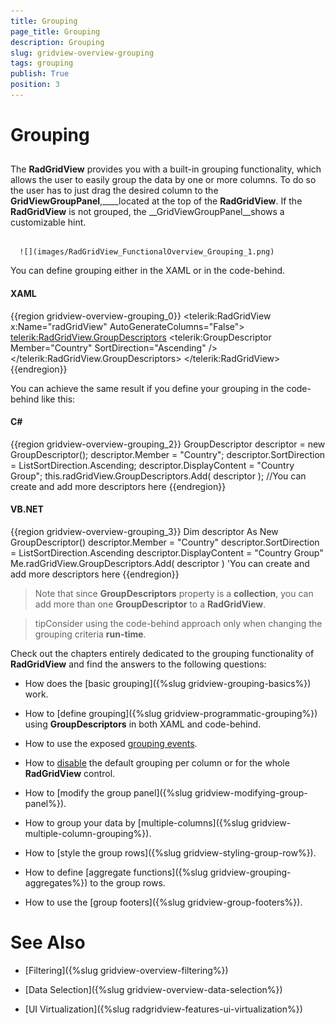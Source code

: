 ```yaml
---
title: Grouping
page_title: Grouping
description: Grouping
slug: gridview-overview-grouping
tags: grouping
publish: True
position: 3
---
```


# Grouping



## 

The __RadGridView__ provides you with a built-in grouping functionality, which allows the user to easily group the data by one or more columns. To do so the user has to just drag the desired column to the __GridViewGroupPanel__,____located at the top of the __RadGridView__. If the __RadGridView__ is not grouped, the __GridViewGroupPanel__shows a customizable hint.




         
      ![](images/RadGridView_FunctionalOverview_Grouping_1.png)

You can define grouping either in the XAML or in the code-behind.

#### __XAML__

{{region gridview-overview-grouping_0}}
	<telerik:RadGridView x:Name="radGridView"
	                        AutoGenerateColumns="False">
	   <telerik:RadGridView.GroupDescriptors>
					<telerik:GroupDescriptor Member="Country"
	                                    SortDirection="Ascending" />
	       <!--You can add more group descriptors here-->
	   </telerik:RadGridView.GroupDescriptors>
	</telerik:RadGridView>
	{{endregion}}



You can achieve the same result if you define your grouping in the code-behind like this:

#### __C#__

{{region gridview-overview-grouping_2}}
	GroupDescriptor descriptor = new GroupDescriptor();
	descriptor.Member = "Country";
	descriptor.SortDirection = ListSortDirection.Ascending;
	descriptor.DisplayContent = "Country Group";
	this.radGridView.GroupDescriptors.Add( descriptor );
	//You can create and add more descriptors here
	{{endregion}}



#### __VB.NET__

{{region gridview-overview-grouping_3}}
	Dim descriptor As New GroupDescriptor()
	descriptor.Member = "Country"
	descriptor.SortDirection = ListSortDirection.Ascending
	descriptor.DisplayContent = "Country Group"
	Me.radGridView.GroupDescriptors.Add( descriptor )
	'You can create and add more descriptors here
	{{endregion}}



>Note that since __GroupDescriptors__ property is a __collection__, you can add more than one __GroupDescriptor__ to a __RadGridView__.

>tipConsider using the code-behind approach only when changing the grouping criteria __run-time__.

Check out the chapters entirely dedicated to the grouping functionality of __RadGridView__ and find the answers to the following questions:

* How does the [basic grouping]({%slug gridview-grouping-basics%}) work.

* How to [define grouping]({%slug gridview-programmatic-grouping%}) using __GroupDescriptors__ in both XAML and code-behind.

* How to use the exposed [grouping events](435984A5-EE5A-485B-9803-8A024F49EF11#Events).

* How to [disable](435984A5-EE5A-485B-9803-8A024F49EF11#Disabling_Grouping) the default grouping per column or for the whole __RadGridView__ control.

* How to [modify the group panel]({%slug gridview-modifying-group-panel%}).

* How to group your data by [multiple-columns]({%slug gridview-multiple-column-grouping%}).

* How to [style the group rows]({%slug gridview-styling-group-row%}).

* How to define [aggregate functions]({%slug gridview-grouping-aggregates%}) to the group rows.

* How to use the [group footers]({%slug gridview-group-footers%}).

# See Also

 * [Filtering]({%slug gridview-overview-filtering%})

 * [Data Selection]({%slug gridview-overview-data-selection%})

 * [UI Virtualization]({%slug radgridview-features-ui-virtualization%})
